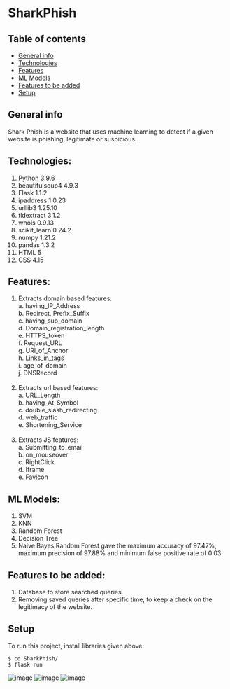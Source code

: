 # SharkPhish
## Table of contents
* [General info](#general-info)
* [Technologies](#technologies)
* [Features](#features)
* [ML Models](#ml-models)
* [Features to be added](#features-to-be-added)
* [Setup](#setup)


## General info
Shark Phish is a website that uses machine learning to detect if a given website is phishing, legitimate or suspicious.

## Technologies:
1. Python             3.9.6
2. beautifulsoup4     4.9.3
3. Flask              1.1.2
5. ipaddress          1.0.23
6. urllib3            1.25.10
7. tldextract         3.1.2
8. whois              0.9.13
9. scikit_learn       0.24.2
10. numpy             1.21.2
11. pandas            1.3.2
12. HTML              5
13. CSS               4.15  

## Features:
1. Extracts domain based features:<br />
     a. having_IP_Address<br />
     b. Redirect, Prefix_Suffix<br />
     c. having_sub_domain<br />
     d. Domain_registration_length<br />
     e. HTTPS_token<br />
     f. Request_URL<br />
     g. URl_of_Anchor<br />
     h. Links_in_tags<br />
     i. age_of_domain<br />
     j. DNSRecord<br /><br />
2. Extracts url based features:<br />
     a. URL_Length<br />
     b. having_At_Symbol<br />
     c. double_slash_redirecting<br />
     d. web_traffic<br />
     e. Shortening_Service<br /><br />
3. Extracts JS features:  <br />
     a. Submitting_to_email<br />
     b. on_mouseover<br />
     c. RightClick<br />
     d. Iframe<br />
     e. Favicon<br />

## ML Models:
1. SVM
2. KNN
3. Random Forest
4. Decision Tree
5. Naive Bayes
Random Forest gave the maximum accuracy of 97.47%, maximum precision of 97.88% and minimum false positive rate of 0.03.

## Features to be added:
1. Database to store searched queries.
2. Removing saved queries after specific time, to keep a check on the legitimacy of the website.

## Setup
To run this project, install libraries given above:

```
$ cd SharkPhish/
$ flask run
```
![image](https://user-images.githubusercontent.com/69465478/136519014-a6914f4f-5f8f-4dcd-843e-d8170a86de2d.png) 
![image](https://user-images.githubusercontent.com/69465478/136519242-ff537b2d-c02f-4521-83a5-77d8523ed429.png)
![image](https://user-images.githubusercontent.com/69465478/136519299-6dd830e9-9ca6-4c63-9c89-a31a38890e21.png)
